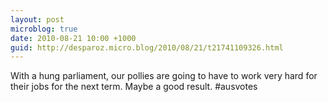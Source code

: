 ```yaml
---
layout: post
microblog: true
date: 2010-08-21 10:00 +1000
guid: http://desparoz.micro.blog/2010/08/21/t21741109326.html
---
```

With a hung parliament, our pollies are going to have to work very hard for their jobs for the next term. Maybe a good result. #ausvotes
